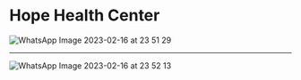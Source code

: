 # Hope Health Center
![WhatsApp Image 2023-02-16 at 23 51 29](https://user-images.githubusercontent.com/72863753/219458455-f32f27e5-1a98-448a-8611-b1fdc4d1896d.jpg)<hr>
![WhatsApp Image 2023-02-16 at 23 52 13](https://user-images.githubusercontent.com/72863753/219459210-74f51911-f02a-4644-b301-aaf267b48d92.jpg)
